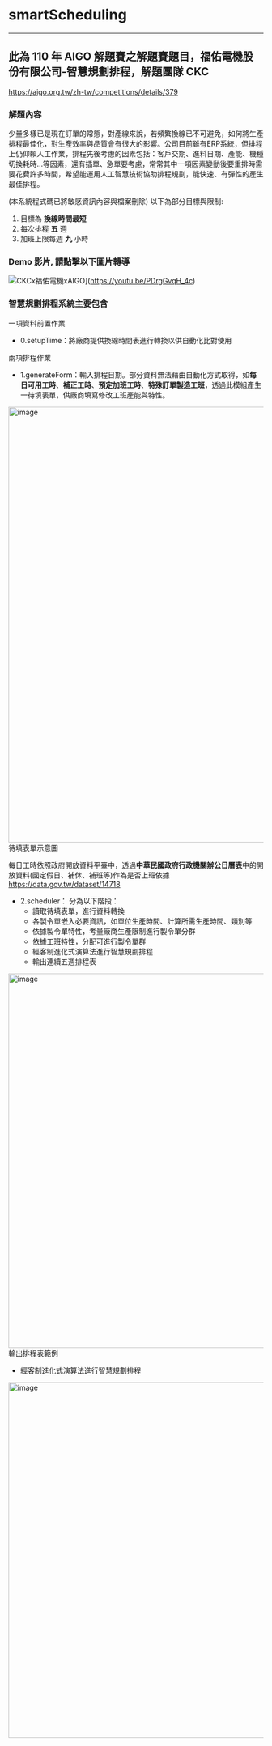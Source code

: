 # smartScheduling
----------------------
## 此為 110 年 AIGO 解題賽之解題賽題目，福佑電機股份有限公司-智慧規劃排程，解題團隊 CKC
https://aigo.org.tw/zh-tw/competitions/details/379
### 解題內容
少量多樣已是現在訂單的常態，對產線來說，若頻繁換線已不可避免，如何將生產排程最佳化，對生產效率與品質會有很大的影響。公司目前雖有ERP系統，但排程上仍仰賴人工作業，排程先後考慮的因素包括：客戶交期、進料日期、產能、機種切換耗時…等因素，還有插單、急單要考慮，常常其中一項因素變動後要重排時需要花費許多時間，希望能運用人工智慧技術協助排程規劃，能快速、有彈性的產生最佳排程。

(本系統程式碼已將敏感資訊內容與檔案刪除)
以下為部分目標與限制:
1. 目標為 **換線時間最短**
2. 每次排程 **五** 週
3. 加班上限每週 **九** 小時

### Demo 影片, 請點擊以下圖片轉導
![CKCx福佑電機xAIGO](https://user-images.githubusercontent.com/36625741/136771412-93b78223-72a8-4f86-b55d-bfb130485183.jpg)](https://youtu.be/PDrgGvqH_4c)

### 智慧規劃排程系統主要包含
一項資料前置作業
* 0.setupTime：將廠商提供換線時間表進行轉換以供自動化比對使用

兩項排程作業
* 1.generateForm：輸入排程日期。部分資料無法藉由自動化方式取得，如**每日可用工時**、**補正工時**、**預定加班工時**、**特殊訂單製造工班**，透過此模組產生一待填表單，供廠商填寫修改工班產能與特性。

<img width="861" alt="image" src="https://user-images.githubusercontent.com/36625741/136733421-aab9df97-77dc-4fc0-acc2-74c7c2f53917.png">
待填表單示意圖

每日工時依照政府開放資料平臺中，透過**中華民國政府行政機關辦公日曆表**中的開放資料(國定假日、補休、補班等)作為是否上班依據
https://data.gov.tw/dataset/14718

* 2.scheduler：
  分為以下階段：
  * 讀取待填表單，進行資料轉換
  * 各製令單嵌入必要資訊，如單位生產時間、計算所需生產時間、類別等
  * 依據製令單特性，考量廠商生產限制進行製令單分群
  * 依據工班特性，分配可進行製令單群
  * 經客制進化式演算法進行智慧規劃排程
  * 輸出連續五週排程表
<img width="740" alt="image" src="https://user-images.githubusercontent.com/36625741/136735157-9954396e-44ce-474c-a2fe-d4b71d98d35c.png">
輸出排程表範例

  * 經客制進化式演算法進行智慧規劃排程

<img width="703" alt="image" src="https://user-images.githubusercontent.com/36625741/136735588-2f017624-7603-4645-b996-8c0ba91e101f.png">
